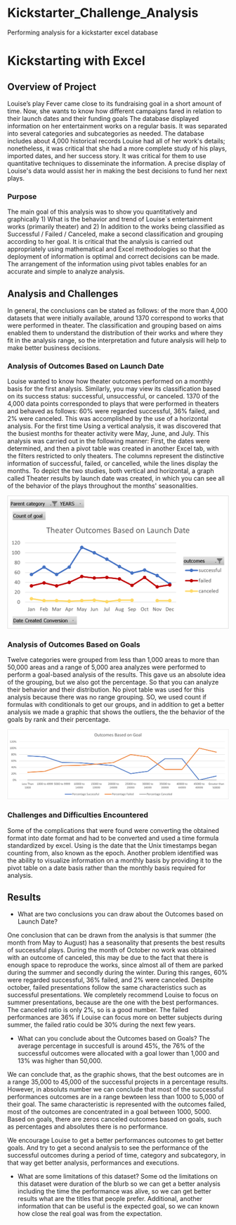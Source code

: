 # Kickstarter_Challenge_Analysis
Performing analysis for a kickstarter excel database
# Kickstarting with Excel

## Overview of Project
Louise’s play Fever came close to its fundraising goal in a short amount of time. Now, she wants to know how different campaigns fared in relation to their launch dates and their funding goals
The database displayed information on her entertainment works on a regular basis. It was separated into several categories and subcategories as needed. The database includes about 4,000 historical records
Louise had all of her work's details; nonetheless, it was critical that she had a more complete study of his plays, imported dates, and her success story. It was critical for them to use quantitative techniques to disseminate the information. A precise display of Louise's data would assist her in making the best decisions to fund her next plays.

### Purpose

The main goal of this analysis was to show you quantitatively and graphically 1) What is the behavior and trend of Louise´s entertainment works (primarily theater) and 
2) In addition to the works being classified as Successful / Failed / Canceled, make a second classification and grouping according to her goal.
It is critical that the analysis is carried out appropriately using mathematical and Excel methodologies so that the deployment of information is optimal and correct decisions can be made. The arrangement of the information using pivot tables enables for an accurate and simple to analyze analysis.

## Analysis and Challenges

In general, the conclusions can be stated as follows: of the more than 4,000 datasets that were initially available, around 1370 correspond to works that were performed in theater. The classification and grouping based on aims enabled them to understand the distribution of their works and where they fit in the analysis range, so the interpretation and future analysis will help to make better business decisions.

### Analysis of Outcomes Based on Launch Date

Louise wanted to know how theater outcomes performed on a monthly basis for the first analysis. Similarly, you may view its classification based on its success status: successful, unsuccessful, or canceled. 1370 of the 4,000 data points corresponded to plays that were performed in theaters and behaved as follows: 60% were regarded successful, 36% failed, and 2% were canceled. This was accomplished by the use of a horizontal analysis. For the first time Using a vertical analysis, it was discovered that the busiest months for theater activity were May, June, and July. This analysis was carried out in the following manner: First, the dates were determined, and then a pivot table was created in another Excel tab, with the filters restricted to only theaters. The columns represent the distinctive information of successful, failed, or cancelled, while the lines display the months.
To depict the two studies, both vertical and horizontal, a graph called Theater results by launch date was created, in which you can see all of the behavior of the plays throughout the months' seasonalities.

![Image](Theater_Outcomes_vs_Launch.png?raw=true)

### Analysis of Outcomes Based on Goals

Twelve categories were grouped  from  less than 1,000 areas to more than 50,000 areas and a range of 5,000 area analyzes were performed to perform a goal-based analysis  of the results. This gave us an absolute idea of the grouping, but we also got the percentage. So that you can analyze their behavior and their distribution. No pivot table was used for this analysis because there was no range grouping. SO, we used count if formulas with conditionals to get our groups, and in addition to get a better analysis we made a graphic that shows the outliers, the the behavior of the goals by rank and their percentage.


![Image](Outcomes_vs_Goals.png?raw=true)

### Challenges and Difficulties Encountered

Some of the complications that were found were converting the obtained format into date format and had to be converted and used a time formula standardized by excel. Using is the date that the Unix timestamps began counting from, also known as the epoch. Another problem identified was the ability to visualize information on a monthly basis by providing it  to  the pivot table on a date basis rather than the  monthly basis required for analysis.

## Results

- What are two conclusions you can draw about the Outcomes based on Launch Date?

One conclusion that can be drawn from the analysis is that  summer (the month from May to August) has a seasonality that presents the best results of successful plays.
During the month of October no work was obtained with an outcome of canceled, this may be due to the fact that there is enough space to reproduce the works, since almost all of them are parked during the summer and secondly during the winter.
During this ranges, 60% were regarded successful, 36% failed, and 2% were canceled.
Despite october, failed presentations follow the same characteristics such as successful presentations.
We completely recommend Louise to focus on summer presentations, because are the one with the best performances. The canceled ratio is only 2%, so is a good number. The failed performances are 36% if Louise can focus more on better subjects during summer, the failed ratio could be 30% during the next few years.

- What can you conclude about the Outcomes based on Goals?
The average percentage in succesfull is around 45%, the 76% of the successful outcomes were allocated with a goal lower than 1,000 and 13% was higher than 50,000.

We can conclude that, as the graphic shows, that the best outcomes are in a range 35,000 to 45,000 of the successful projects in a percentage results. However, in absoluts number we can conclude that most of the successful performances outcomes are in a range bewteen less than 1000 to 5,000 of their goal.
The same characteristic is represented with the outcomes failed, most of the outcomes are concentrated in a goal between 1000, 5000.
Based on goals, there are zeros canceled outcomes based on goals, such as percentages and absolutes there is no performance.

We encourage Louise to get a better performances outcomes to get better goals.
And try to get a second analysis to see the performance of the successful outcomes during a period of time, category and subcategory, in that way get better analysis, performances and executions.

- What are some limitations of this dataset?
Some od the limitations on this dataset were duration of the blurb so we can get a better analysis including the time the performance was alive, so we can get better results what are the titles that people prefer.
Additional, another information that can be useful is the expected goal, so we can known how close the real goal was from the expectation.
